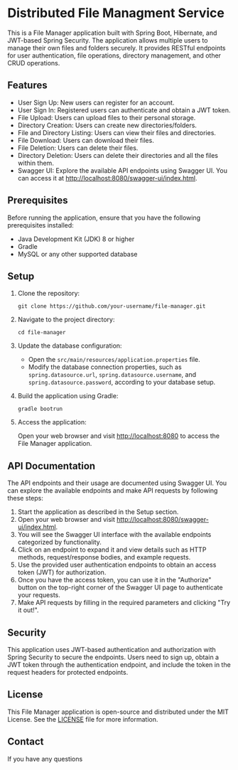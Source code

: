 #  Distributed File Managment Service

This is a File Manager application built with Spring Boot, Hibernate, and JWT-based Spring Security. The application allows multiple users to manage their own files and folders securely. It provides RESTful endpoints for user authentication, file operations, directory management, and other CRUD operations.

## Features

- User Sign Up: New users can register for an account.
- User Sign In: Registered users can authenticate and obtain a JWT token.
- File Upload: Users can upload files to their personal storage.
- Directory Creation: Users can create new directories/folders.
- File and Directory Listing: Users can view their files and directories.
- File Download: Users can download their files.
- File Deletion: Users can delete their files.
- Directory Deletion: Users can delete their directories and all the files within them.
- Swagger UI: Explore the available API endpoints using Swagger UI. You can access it at [http://localhost:8080/swagger-ui/index.html](http://localhost:8080/swagger-ui/index.html).

## Prerequisites

Before running the application, ensure that you have the following prerequisites installed:

- Java Development Kit (JDK) 8 or higher
- Gradle
- MySQL or any other supported database

## Setup

1. Clone the repository:

   ```
   git clone https://github.com/your-username/file-manager.git
   ```

2. Navigate to the project directory:

   ```
   cd file-manager
   ```
   
3. Update the database configuration:

   - Open the `src/main/resources/application.properties` file.
   - Modify the database connection properties, such as `spring.datasource.url`, `spring.datasource.username`, and `spring.datasource.password`, according to your database setup.

4. Build the application using Gradle:

   ```
   gradle bootrun
   ```
5. Access the application:

   Open your web browser and visit [http://localhost:8080](http://localhost:8080) to access the File Manager application.

## API Documentation

The API endpoints and their usage are documented using Swagger UI. You can explore the available endpoints and make API requests by following these steps:

1. Start the application as described in the Setup section.
2. Open your web browser and visit [http://localhost:8080/swagger-ui/index.html](http://localhost:8080/swagger-ui/index.html).
3. You will see the Swagger UI interface with the available endpoints categorized by functionality.
4. Click on an endpoint to expand it and view details such as HTTP methods, request/response bodies, and example requests.
5. Use the provided user authentication endpoints to obtain an access token (JWT) for authorization.
6. Once you have the access token, you can use it in the "Authorize" button on the top-right corner of the Swagger UI page to authenticate your requests.
7. Make API requests by filling in the required parameters and clicking "Try it out!".

## Security

This application uses JWT-based authentication and authorization with Spring Security to secure the endpoints. Users need to sign up, obtain a JWT token through the authentication endpoint, and include the token in the request headers for protected endpoints.

## License

This File Manager application is open-source and distributed under the MIT License. See the [LICENSE](LICENSE) file for more information.

## Contact

If you have any questions
